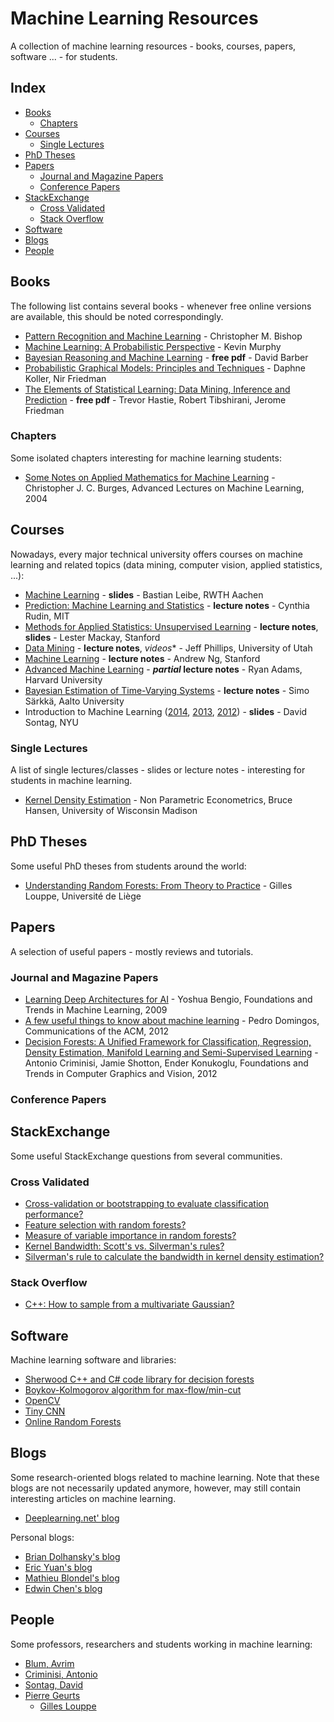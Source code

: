 # Machine Learning Resources

A collection of machine learning resources - books, courses, papers, software ... - for students.

## Index

* [Books](#books)
    * [Chapters](#chapters)
* [Courses](#courses)
    * [Single Lectures](#single)
* [PhD Theses](#phd-theses)
* [Papers](#papers)
    * [Journal and Magazine Papers](#journal-and-magazine-papers)
    * [Conference Papers](#conference-papers)
* [StackExchange](#stackexchange)
    * [Cross Validated](#cross-validated)
    * [Stack Overflow](#stack-overflow)
* [Software](#software)
* [Blogs](#blogs)
* [People](#people)

## Books

The following list contains several books - whenever free online versions are available, this should be noted correspondingly.

* [Pattern Recognition and Machine Learning](http://research.microsoft.com/en-us/um/people/cmbishop/prml/) - Christopher M. Bishop
* [Machine Learning: A Probabilistic Perspective](http://www.cs.ubc.ca/~murphyk/MLbook/) - Kevin Murphy
* [Bayesian Reasoning and Machine Learning](http://www.cs.ucl.ac.uk/staff/d.barber/brml/) - **free pdf** - David Barber
* [Probabilistic Graphical Models: Principles and Techniques](http://pgm.stanford.edu/) - Daphne Koller, Nir Friedman
* [The Elements of Statistical Learning: Data Mining, Inference and Prediction](http://statweb.stanford.edu/~tibs/ElemStatLearn/) - **free pdf** - Trevor Hastie, Robert Tibshirani, Jerome Friedman

### Chapters

Some isolated chapters interesting for machine learning students:

* [Some Notes on Applied Mathematics for Machine Learning](http://research.microsoft.com/en-us/um/people/cburges/tech_reports/tr-2004-56.pdf) - Christopher J. C. Burges, Advanced Lectures on Machine Learning, 2004

## Courses

Nowadays, every major technical university offers courses on machine learning and related topics (data mining, computer vision, applied statistics, ...):

* [Machine Learning](http://www.vision.rwth-aachen.de/teaching/lecture_machine_learning) - **slides** - Bastian Leibe, RWTH Aachen
* [Prediction: Machine Learning and Statistics](http://ocw.mit.edu/courses/sloan-school-of-management/15-097-prediction-machine-learning-and-statistics-spring-2012/index.htm) - **lecture notes** - Cynthia Rudin, MIT
* [Methods for Applied Statistics: Unsupervised Learning](http://web.stanford.edu/~lmackey/stats306b/) - **lecture notes**, **slides** - Lester Mackay, Stanford
* [Data Mining](http://www.cs.utah.edu/~jeffp/teaching/cs5140.html) - **lecture notes**, *videos** - Jeff Phillips, University of Utah
* [Machine Learning](http://cs229.stanford.edu/) - **lecture notes** - Andrew Ng, Stanford
* [Advanced Machine Learning](http://www.seas.harvard.edu/courses/cs281/) - **_partial_ lecture notes** - Ryan Adams, Harvard University
* [Bayesian Estimation of Time-Varying Systems](http://www.lce.hut.fi/~ssarkka/course_k2010/full_course_booklet.pdf) - **lecture notes** - Simo Särkkä, Aalto University
* Introduction to Machine Learning ([2014](http://cs.nyu.edu/~dsontag/courses/ml14/), [2013](http://cs.nyu.edu/~dsontag/courses/ml13/), [2012](http://cs.nyu.edu/~dsontag/courses/ml12/)) - **slides** - David Sontag, NYU

### Single Lectures

A list of single lectures/classes - slides or lecture notes - interesting for students in machine learning.

* [Kernel Density Estimation](http://www.ssc.wisc.edu/~bhansen/718/NonParametrics1.pdf) - Non Parametric Econometrics, Bruce Hansen, University of Wisconsin Madison

## PhD Theses

Some useful PhD theses from students around the world:

* [Understanding Random Forests: From Theory to Practice](http://orbi.ulg.ac.be/bitstream/2268/170309/1/thesis.pdf) - Gilles Louppe, Université de Liège

## Papers

A selection of useful papers  - mostly reviews and tutorials.

### Journal and Magazine Papers

* [Learning Deep Architectures for AI](http://www.nowpublishers.com/article/Details/MAL-006) - Yoshua Bengio, Foundations and Trends in Machine Learning, 2009
* [A few useful things to know about machine learning](http://homes.cs.washington.edu/~pedrod/papers/cacm12.pdf) - Pedro Domingos, Communications of the ACM, 2012
* [Decision Forests: A Unified Framework for Classification, Regression, Density Estimation, Manifold Learning and Semi-Supervised Learning](http://research.microsoft.com/pubs/158806/CriminisiForests_FoundTrends_2011.pdf) - Antonio Criminisi, Jamie Shotton, Ender Konukoglu, Foundations and Trends in Computer Graphics and Vision, 2012

### Conference Papers

## StackExchange

Some useful StackExchange questions from several communities.

### Cross Validated

* [Cross-validation or bootstrapping to evaluate classification performance?](http://stats.stackexchange.com/questions/71184/cross-validation-or-bootstrapping-to-evaluate-classification-performance)
* [Feature selection with random forests?](http://stats.stackexchange.com/questions/68692/feature-selection-with-random-forests)
* [Measure of variable importance in random forests?](http://stats.stackexchange.com/questions/12605/measures-of-variable-importance-in-random-forests)
* [Kernel Bandwidth: Scott's vs. Silverman's rules?](http://stats.stackexchange.com/questions/90656/kernel-bandwidth-scotts-vs-silvermans-rules)
* [Silverman's rule to calculate the bandwidth in kernel density estimation?](http://stats.stackexchange.com/questions/6670/which-is-the-formula-from-silverman-to-calculate-the-bandwidth-in-a-kernel-densi?rq=1)

### Stack Overflow

* [C++: How to sample from a multivariate Gaussian?](http://stackoverflow.com/questions/6142576/sample-from-multivariate-normal-gaussian-distribution-in-c)

## Software

Machine learning software and libraries:

* [Sherwood C++ and C# code library for decision forests](http://research.microsoft.com/en-us/downloads/52d5b9c3-a638-42a1-94a5-d549e2251728/)
* [Boykov-Kolmogorov algorithm for max-flow/min-cut](http://vision.csd.uwo.ca/code/)
* [OpenCV](http://opencv.org/)
* [Tiny CNN](https://github.com/nyanp/tiny-cnn)
* [Online Random Forests](http://www.ymer.org/amir/software/online-random-forests/)

## Blogs

Some research-oriented blogs related to machine learning. Note that these blogs are not necessarily updated anymore, however, may still contain interesting articles on machine learning.

* [Deeplearning.net' blog](http://deeplearning.net/blog/)

Personal blogs:

* [Brian Dolhansky's blog](http://briandolhansky.com/blog/)
* [Eric Yuan's blog](http://eric-yuan.me/)
* [Mathieu Blondel's blog](http://www.mblondel.org/journal/)
* [Edwin Chen's blog](http://blog.echen.me/)

## People

Some professors, researchers and students working in machine learning:

* [Blum, Avrim](http://www.cs.cmu.edu/~avrim/)
* [Criminisi, Antonio](http://research.microsoft.com/en-us/people/antcrim/)
* [Sontag, David](http://cs.nyu.edu/~dsontag/)
* [Pierre Geurts](http://www.montefiore.ulg.ac.be/~geurts/)
    * [Gilles Louppe](http://www.montefiore.ulg.ac.be/~glouppe/)
